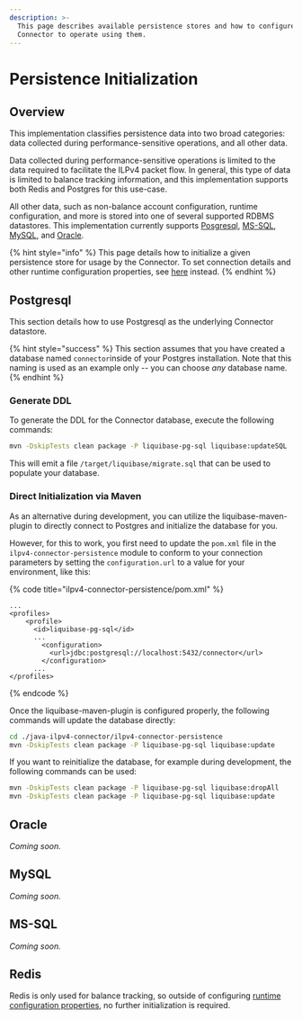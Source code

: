 ```yaml
---
description: >-
  This page describes available persistence stores and how to configure the
  Connector to operate using them.
---
```


# Persistence Initialization

## Overview

This implementation classifies persistence data into two broad categories: data collected during performance-sensitive operations, and all other data.

Data collected during performance-sensitive operations is limited to the data required to facilitate the ILPv4 packet flow. In general, this type of data is limited to balance tracking information, and this implementation supports both Redis and Postgres for this use-case. 

All other data, such as non-balance account configuration, runtime configuration, and more is stored into one of several supported RDBMS datastores. This implementation currently supports [Posgresql](https://www.postgresql.org/), [MS-SQL](https://www.microsoft.com/en-us/sql-server/default.aspx), [MySQL](https://www.mysql.com/), and [Oracle](https://www.oracle.com/database/12c-database/).

{% hint style="info" %}
This page details how to initialize a given persistence store for usage by the Connector. To set connection details and other runtime configuration properties, see [here](configuration.md) instead.
{% endhint %}

## Postgresql

This section details how to use Postgresql as the underlying Connector datastore.

{% hint style="success" %}
This section assumes that you have created a database named `connector`inside of your Postgres installation. Note that this naming is used as an example only -- you can choose _any_ database name.
{% endhint %}

### Generate DDL

To generate the DDL for the Connector database, execute the following commands:

```bash
mvn -DskipTests clean package -P liquibase-pg-sql liquibase:updateSQL
```

This will emit a file `/target/liquibase/migrate.sql` that can be used to populate your database. 

### Direct Initialization via Maven

As an alternative during development, you can utilize the liquibase-maven-plugin to directly connect to  Postgres and initialize the database for you. 

However, for this to work, you first need to update the `pom.xml` file in the `ilpv4-connector-persistence` module to conform to your connection parameters by setting the `configuration.url` to a value for your environment, like this:

{% code title="ilpv4-connector-persistence/pom.xml" %}
```markup
...
<profiles>
    <profile>
      <id>liquibase-pg-sql</id>
      ...
        <configuration>
          <url>jdbc:postgresql://localhost:5432/connector</url>
        </configuration>        
      ...
</profiles>
```
{% endcode %}

Once the liquibase-maven-plugin is configured properly, the following commands will update the database directly:

```bash
cd ./java-ilpv4-connector/ilpv4-connector-persistence
mvn -DskipTests clean package -P liquibase-pg-sql liquibase:update
```

If you want to reinitialize the database, for example during development, the following commands can be used:

```bash
mvn -DskipTests clean package -P liquibase-pg-sql liquibase:dropAll
mvn -DskipTests clean package -P liquibase-pg-sql liquibase:update
```

## Oracle

_Coming soon._

## MySQL

_Coming soon._

## MS-SQL

_Coming soon._

## Redis

Redis is only used for balance tracking, so outside of configuring [runtime configuration properties](configuration.md), no further initialization is required.

